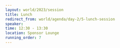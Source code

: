 ```yaml
---
layout: world/2023/session
title: Lunch
redirect_from: world/agenda/day-2/5-lunch-session
speaker:
time: 12:30 - 13:30
location: Sponsor Lounge
running_order: 7
---
```

